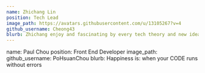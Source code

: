 ```yaml
---
name: Zhichang Lin
position: Tech Lead
image_path: https://avatars.githubusercontent.com/u/13105267?v=4
github_username: Cheong43
blurb: Zhichang enjoy and fascinating by every tech theory and new idea!
---
```

name: Paul Chou
position: Front End Developer
image_path: 
github_username: PoHsuanChou
blurb: Happiness is: when your CODE runs without errors

